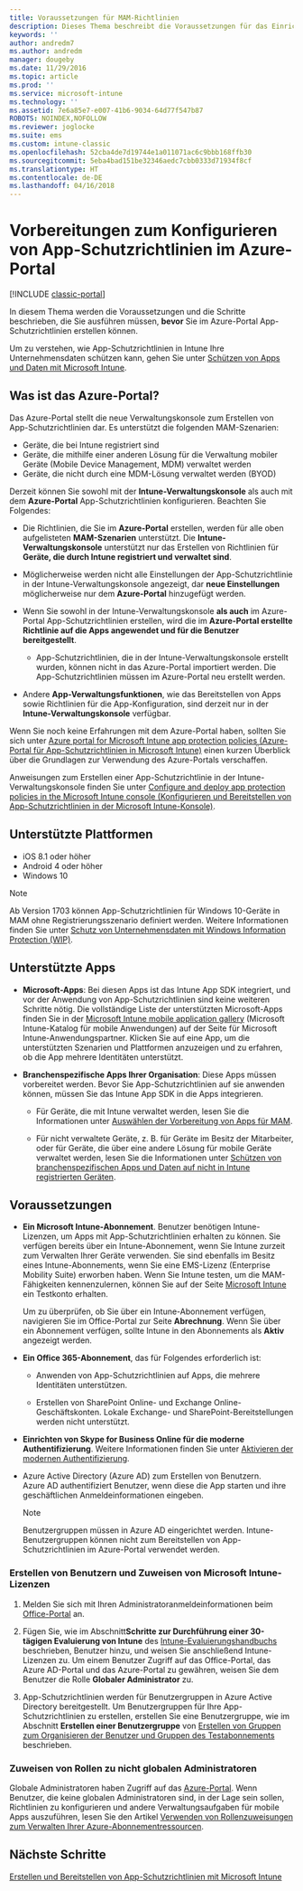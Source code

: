```yaml
---
title: Voraussetzungen für MAM-Richtlinien
description: Dieses Thema beschreibt die Voraussetzungen für das Einrichten von Benutzern vor dem Erstellen von Verwaltungsrichtlinien für mobile Apps.
keywords: ''
author: andredm7
ms.author: andredm
manager: dougeby
ms.date: 11/29/2016
ms.topic: article
ms.prod: ''
ms.service: microsoft-intune
ms.technology: ''
ms.assetid: 7e6a85e7-e007-41b6-9034-64d77f547b87
ROBOTS: NOINDEX,NOFOLLOW
ms.reviewer: joglocke
ms.suite: ems
ms.custom: intune-classic
ms.openlocfilehash: 52cba4de7d19744e1a011071ac6c9bbb168ffb30
ms.sourcegitcommit: 5eba4bad151be32346aedc7cbb0333d71934f8cf
ms.translationtype: HT
ms.contentlocale: de-DE
ms.lasthandoff: 04/16/2018
---
```

# <a name="get-ready-to-configure-app-protection-policies-in-the-azure-portal"></a>Vorbereitungen zum Konfigurieren von App-Schutzrichtlinien im Azure-Portal

[!INCLUDE [classic-portal](../includes/classic-portal.md)]

In diesem Thema werden die Voraussetzungen und die Schritte beschrieben, die Sie ausführen müssen, **bevor** Sie im Azure-Portal App-Schutzrichtlinien erstellen können.

Um zu verstehen, wie App-Schutzrichtlinien in Intune Ihre Unternehmensdaten schützen kann, gehen Sie unter [Schützen von Apps und Daten mit Microsoft Intune](protect-apps-and-data-with-microsoft-intune.md).

## <a name="what-is-the-azure-portal"></a>Was ist das Azure-Portal?

Das Azure-Portal stellt die neue Verwaltungskonsole zum Erstellen von App-Schutzrichtlinien dar. Es unterstützt die folgenden MAM-Szenarien:
- Geräte, die bei Intune registriert sind
- Geräte, die mithilfe einer anderen Lösung für die Verwaltung mobiler Geräte (Mobile Device Management, MDM) verwaltet werden
- Geräte, die nicht durch eine MDM-Lösung verwaltet werden (BYOD)

Derzeit können Sie sowohl mit der **Intune-Verwaltungskonsole** als auch mit dem **Azure-Portal** App-Schutzrichtlinien konfigurieren.  Beachten Sie Folgendes:

* Die Richtlinien, die Sie im **Azure-Portal** erstellen, werden für alle oben aufgelisteten **MAM-Szenarien** unterstützt. Die **Intune-Verwaltungskonsole** unterstützt nur das Erstellen von Richtlinien für **Geräte, die durch Intune registriert und verwaltet sind**.

* Möglicherweise werden nicht alle Einstellungen der App-Schutzrichtlinie in der Intune-Verwaltungskonsole angezeigt, dar **neue Einstellungen** möglicherweise nur dem **Azure-Portal** hinzugefügt werden.

* Wenn Sie sowohl in der Intune-Verwaltungskonsole **als auch** im Azure-Portal App-Schutzrichtlinien erstellen, wird die im **Azure-Portal erstellte Richtlinie auf die Apps angewendet und für die Benutzer bereitgestellt**.
    * App-Schutzrichtlinien, die in der Intune-Verwaltungskonsole erstellt wurden, können nicht in das Azure-Portal importiert werden.  Die App-Schutzrichtlinien müssen im Azure-Portal neu erstellt werden.


* Andere **App-Verwaltungsfunktionen**, wie das Bereitstellen von Apps sowie Richtlinien für die App-Konfiguration, sind derzeit nur in der **Intune-Verwaltungskonsole** verfügbar.


Wenn Sie noch keine Erfahrungen mit dem Azure-Portal haben, sollten Sie sich unter [Azure portal for Microsoft Intune app protection policies (Azure-Portal für App-Schutzrichtlinien in Microsoft Intune)](azure-portal-for-microsoft-intune-mam-policies.md) einen kurzen Überblick über die Grundlagen zur Verwendung des Azure-Portals verschaffen.

Anweisungen zum Erstellen einer App-Schutzrichtlinie in der Intune-Verwaltungskonsole finden Sie unter [Configure and deploy app protection policies in the Microsoft Intune console (Konfigurieren und Bereitstellen von App-Schutzrichtlinien in der Microsoft Intune-Konsole)](configure-and-deploy-mobile-application-management-policies-in-the-microsoft-intune-console.md).


##  <a name="supported-platforms"></a>Unterstützte Plattformen
- iOS 8.1 oder höher
- Android 4 oder höher
- Windows 10

>[!NOTE]
>Ab Version 1703 können App-Schutzrichtlinien für Windows 10-Geräte in MAM ohne Registrierungsszenario definiert werden. Weitere Informationen finden Sie unter [Schutz von Unternehmensdaten mit Windows Information Protection (WIP)](https://technet.microsoft.com/itpro/windows/keep-secure/protect-enterprise-data-using-wip).

##  <a name="supported-apps"></a>Unterstützte Apps
* **Microsoft-Apps**: Bei diesen Apps ist das Intune App SDK integriert, und vor der Anwendung von App-Schutzrichtlinien sind keine weiteren Schritte nötig.
Die vollständige Liste der unterstützten Microsoft-Apps finden Sie in der [Microsoft Intune mobile application gallery](https://www.microsoft.com/cloud-platform/microsoft-intune-apps) (Microsoft Intune-Katalog für mobile Anwendungen) auf der Seite für Microsoft Intune-Anwendungspartner. Klicken Sie auf eine App, um die unterstützten Szenarien und Plattformen anzuzeigen und zu erfahren, ob die App mehrere Identitäten unterstützt.

* **Branchenspezifische Apps Ihrer Organisation**: Diese Apps müssen vorbereitet werden. Bevor Sie App-Schutzrichtlinien auf sie anwenden können, müssen Sie das Intune App SDK in die Apps integrieren.

  * Für Geräte, die mit Intune verwaltet werden, lesen Sie die Informationen unter [Auswählen der Vorbereitung von Apps für MAM](/intune/apps-prepare-mobile-application-management).

  * Für nicht verwaltete Geräte, z. B. für Geräte im Besitz der Mitarbeiter, oder für Geräte, die über eine andere Lösung für mobile Geräte verwaltet werden, lesen Sie die Informationen unter [Schützen von branchenspezifischen Apps und Daten auf nicht in Intune registrierten Geräten](protect-line-of-business-apps-and-data-on-devices-not-enrolled-in-microsoft-intune.md).

## <a name="prerequisites"></a>Voraussetzungen

- **Ein Microsoft Intune-Abonnement**. Benutzer benötigen Intune-Lizenzen, um Apps mit App-Schutzrichtlinien erhalten zu können.
  Sie verfügen bereits über ein Intune-Abonnement, wenn Sie Intune zurzeit zum Verwalten Ihrer Geräte verwenden. Sie sind ebenfalls im Besitz eines Intune-Abonnements, wenn Sie eine EMS-Lizenz (Enterprise Mobility Suite) erworben haben. Wenn Sie Intune testen, um die MAM-Fähigkeiten kennenzulernen, können Sie auf der Seite [Microsoft Intune](https://www.microsoft.com/server-cloud/products/microsoft-intune/) ein Testkonto erhalten.

  Um zu überprüfen, ob Sie über ein Intune-Abonnement verfügen, navigieren Sie im Office-Portal zur Seite **Abrechnung**.  Wenn Sie über ein Abonnement verfügen, sollte Intune in den Abonnements als **Aktiv** angezeigt werden.

- **Ein Office 365-Abonnement**, das für Folgendes erforderlich ist:

  - Anwenden von App-Schutzrichtlinien auf Apps, die mehrere Identitäten unterstützen.

  - Erstellen von SharePoint Online- und Exchange Online-Geschäftskonten. Lokale Exchange- und SharePoint-Bereitstellungen werden nicht unterstützt.

- **Einrichten von Skype for Business Online für die moderne Authentifizierung**. Weitere Informationen finden Sie unter [Aktivieren der modernen Authentifizierung](https://social.technet.microsoft.com/wiki/contents/articles/34339.skype-for-business-online-enable-your-tenant-for-modern-authentication.aspx).


- Azure Active Directory (Azure AD) zum Erstellen von Benutzern. Azure AD authentifiziert Benutzer, wenn diese die App starten und ihre geschäftlichen Anmeldeinformationen eingeben.

    > [!NOTE]
    > Benutzergruppen müssen in Azure AD eingerichtet werden. Intune-Benutzergruppen können nicht zum Bereitstellen von App-Schutzrichtlinien im Azure-Portal verwendet werden.

### <a name="create-users-and-assign-microsoft-intune-licenses"></a>Erstellen von Benutzern und Zuweisen von Microsoft Intune-Lizenzen

1.  Melden Sie sich mit Ihren Administratoranmeldeinformationen beim [Office-Portal](https://portal.office.com) an.

2.  Fügen Sie, wie im Abschnitt**Schritte zur Durchführung einer 30-tägigen Evaluierung von Intune** des [Intune-Evaluierungshandbuchs](/intune-classic/understand-explore/get-started-with-a-30-day-trial-of-microsoft-intune) beschrieben, Benutzer hinzu, und weisen Sie anschließend Intune-Lizenzen zu. Um einem Benutzer Zugriff auf das Office-Portal, das Azure AD-Portal und das Azure-Portal zu gewähren, weisen Sie dem Benutzer die Rolle **Globaler Administrator** zu.

5.  App-Schutzrichtlinien werden für Benutzergruppen in Azure Active Directory bereitgestellt. Um Benutzergruppen für Ihre App-Schutzrichtlinien zu erstellen, erstellen Sie eine Benutzergruppe, wie im Abschnitt **Erstellen einer Benutzergruppe** von [Erstellen von Gruppen zum Organisieren der Benutzer und Gruppen des Testabonnements](/intune-classic/understand-explore/get-started-with-a-30-day-trial-of-microsoft-intune-step-3) beschrieben.

### <a name="assign-roles-to-non-global-admin-users"></a>Zuweisen von Rollen zu nicht globalen Administratoren

Globale Administratoren haben Zugriff auf das [Azure-Portal](https://portal.azure.com).  Wenn Benutzer, die keine globalen Administratoren sind, in der Lage sein sollen, Richtlinien zu konfigurieren und andere Verwaltungsaufgaben für mobile Apps auszuführen, lesen Sie den Artikel [Verwenden von Rollenzuweisungen zum Verwalten Ihrer Azure-Abonnementressourcen](https://azure.microsoft.com/documentation/articles/role-based-access-control-configure/).

## <a name="next-steps"></a>Nächste Schritte
[Erstellen und Bereitstellen von App-Schutzrichtlinien mit Microsoft Intune](create-and-deploy-mobile-app-management-policies-with-microsoft-intune.md)
